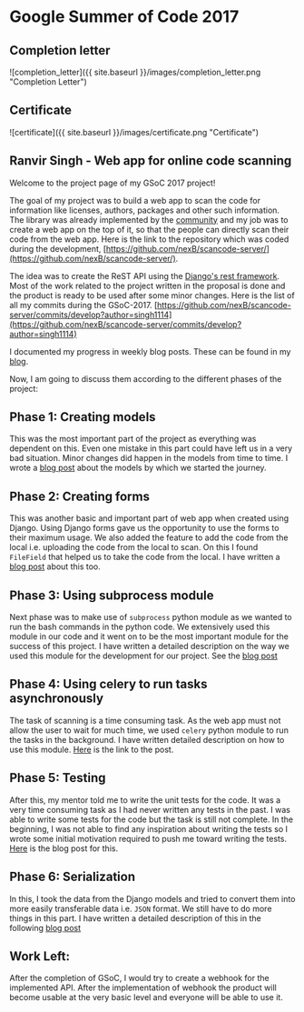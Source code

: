 # Google Summer of Code 2017

## Completion letter
![completion_letter]({{ site.baseurl }}/images/completion_letter.png "Completion Letter")

## Certificate
![certificate]({{ site.baseurl }}/images/certificate.png "Certificate")

## Ranvir Singh - Web app for online code scanning

Welcome to the project page of my GSoC 2017 project!

The goal of my project was to build a web app to scan the code for information like licenses, authors, packages and other such information. The library was already implemented by the [community](https://github.com/nexb/scancode-toolkit) and my job was to create a web app on the top of it, so that the people can directly scan their code from the web app. Here is the link to the repository which was coded during the development, [https://github.com/nexB/scancode-server/](https://github.com/nexB/scancode-server/). 

The idea was to create the ReST API using the [Django's rest framework](http://www.django-rest-framework.org/). Most of the work related to the project written in the proposal is done and the product is ready to be used after some minor changes. Here is the list of all my commits during the GSoC-2017. [https://github.com/nexB/scancode-server/commits/develop?author=singh1114](https://github.com/nexB/scancode-server/commits/develop?author=singh1114)

I documented my progress in weekly blog posts. These can be found in my [blog](https://ranvirsinghprojects.wordpress.com/category/gsoc-2017/).

Now, I am going to discuss them according to the different phases of the project:


## Phase 1: Creating models

This was the most important part of the project as everything was dependent on this. Even one mistake in this part could have left us in a very bad situation. Minor changes did happen in the models from time to time. I wrote a [blog post](https://ranvirsinghprojects.wordpress.com/2017/06/13/models-for-the-scancode-project-app/) about the models by which we started the journey. 


## Phase 2: Creating forms

This was another basic and important part of web app when created using Django. Using Django forms gave us the opportunity to use the forms to their maximum usage. We also added the feature to add the code from the local i.e. uploading the code from the local to scan. On this I found `FileField` that helped us to take the code from the local. I have written a [blog post](https://ranvirsinghprojects.wordpress.com/2017/06/21/filefield-in-forms-to-upload-files-to-the-server/) about this too.


## Phase 3: Using subprocess module

Next phase was to make use of `subprocess` python module as we wanted to run the bash commands in the python code. We extensively used this module in our code and it went on to be the most important module for the success of this project. I have written a detailed description on the way we used this module for the development for our project. See the [blog post](https://ranvirsinghprojects.wordpress.com/2017/06/21/a-word-about-subprocess-module/)


## Phase 4: Using celery to run tasks asynchronously

The task of scanning is a time consuming task. As the web app must not allow the user to wait for much time, we used `celery` python module to run the tasks in the background. I have written detailed description on how to use this module. [Here](https://ranvirsinghprojects.wordpress.com/2017/06/25/using-celery-to-run-long-running-task-asynchronously/) is the link to the post.


## Phase 5: Testing

After this, my mentor told me to write the unit tests for the code. It was a very time consuming task as I had never written any tests in the past. I was able to write some tests for the code but the task is still not complete. In the beginning, I was not able to find any inspiration about writing the tests so I wrote some initial motivation required to push me toward writing the tests. [Here](https://ranvirsinghprojects.wordpress.com/2017/07/06/writing-unit-tests-for-the-models/) is the blog post for this.


## Phase 6: Serialization

In this, I took the data from the Django models and tried to convert them into more easily transferable data i.e. `JSON` format. We still have to do more things in this part. I have written a detailed description of this in the following [blog post](https://ranvirsinghprojects.wordpress.com/2017/07/22/serialization-a-week-long-struggle/)

## Work Left:

After the completion of GSoC, I would try to create a webhook for the implemented API. After the implementation of webhook the product will become usable at the very basic level and everyone will be able to use it.
